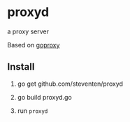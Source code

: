 proxyd
======

a proxy server

Based on [goproxy](https://github.com/elazarl/goproxy)


## Install

1. go get github.com/steventen/proxyd

2. go build proxyd.go

3. run `proxyd`
